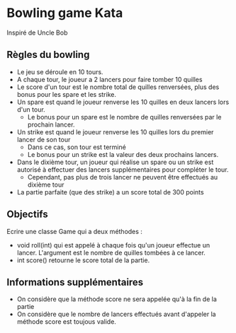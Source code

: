 # Bowling game Kata

Inspiré de Uncle Bob

## Règles du bowling
* Le jeu se déroule en 10 tours.
* A chaque tour, le joueur a 2 lancers pour faire tomber 10 quilles
* Le score d'un tour est le nombre total de quilles renversées, plus des bonus pour les spare et les strike.
* Un spare est quand le joueur renverse les 10 quilles en deux lancers lors d'un tour. 
    * Le bonus pour un spare est le nombre de quilles renversées par le prochain lancer.
* Un strike est quand le joueur renverse les 10 quilles lors du premier lancer de son tour 
    * Dans ce cas, son tour est terminé
    * Le bonus pour un strike est la valeur des deux prochains lancers.
* Dans le dixième tour, un joueur qui réalise un spare ou un strike est autorisé à effectuer des lancers supplémentaires pour compléter le tour.
    * Cependant, pas plus de trois lancer ne peuvent être effectués au dixième tour
* La partie parfaite (que des strike) a un score total de 300 points
    
    
## Objectifs
Ecrire une classe Game qui a deux méthodes :
* void roll(int) qui est appelé à chaque fois qu'un joueur effectue un lancer. L'argument est le nombre de quilles tombées à ce lancer.
* int score() retourne le score total de la partie.

## Informations supplémentaires
* On considère que la méthode score ne sera appelée qu'à la fin de la partie
* On considère que le nombre de lancers effectués avant d'appeler la méthode score est toujous valide.
